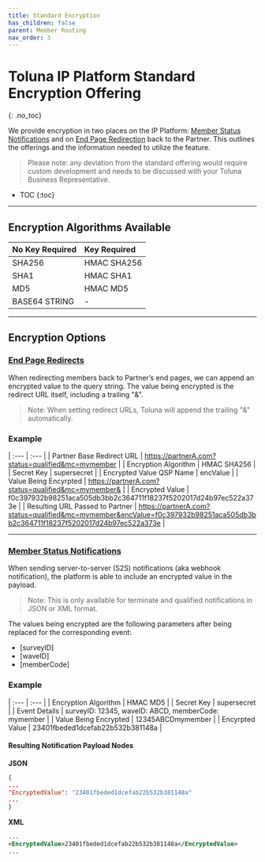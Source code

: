 ```yaml
---
title: Standard Encryption
has_children: false
parent: Member Routing
nav_order: 3
---
```


# Toluna IP Platform Standard Encryption Offering
{: .no_toc}

We provide encryption in two places on the IP Platform: [Member Status Notifications](/notifications/memberstatus) and on [End Page Redirection](/memberrouting/endpages) back to the Partner. This outlines the offerings and the information needed to utilize the feature.  

> Please note: any deviation from the standard offering would require custom development and needs to be discussed with your Toluna Business Representative.


* TOC
{:toc}

---

## Encryption Algorithms Available

| No Key Required | Key Required |
| :--- | :--- |
| SHA256 | HMAC SHA256 |
| SHA1 | HMAC SHA1 |
| MD5 | HMAC MD5 |
| BASE64 STRING | - |

---

## Encryption Options

### [End Page Redirects](/memberrouting/endpages)

When redirecting members back to Partner’s end pages, we can append an encrypted value to the query string. The value being encrypted is the redirect URL itself, including a trailing "&".

> Note: When setting redirect URLs, Toluna will append the trailing "&" automatically.

### Example

| :--- | :--- |
| Partner Base Redirect URL | https://partnerA.com?status=qualified&mc=mymember |
| Encryption Algorithm | HMAC SHA256 |
| Secret Key | supersecret |
| Encrypted Value QSP Name | encValue |
| Value Being Encyrpted | https://partnerA.com?status=qualified&mc=mymember& |
| Encrypted Value | f0c397932b98251aca505db3bb2c364711f18237f5202017d24b97ec522a373e |
| Resulting URL Passed to Partner | https://partnerA.com?status=qualified&mc=mymember&encValue=f0c397932b98251aca505db3bb2c364711f18237f5202017d24b97ec522a373e |

---

### [Member Status Notifications](/notifications/memberstatus)

When sending server-to-server (S2S) notifications (aka webhook notification), the platform is able to include an encrypted value in the payload. 

> Note: This is only available for terminate and qualified notifications in JSON or XML format. 

The values being encrypted are the following parameters after being replaced for the corresponding event:
- [surveyID]
- [waveID]
- [memberCode]

### Example

| :--- | :--- |
| Encryption Algorithm | HMAC MD5 |
| Secret Key | supersecret |
| Event Details | surveyID: 12345, waveID: ABCD, memberCode: mymember |
| Value Being Encrypted | 12345ABCDmymember |
| Encyrpted Value | 23401fbeded1dcefab22b532b381148a |

#### Resulting Notification Payload Nodes

**JSON** 
```json
{
...
"EncryptedValue": "23401fbeded1dcefab22b532b381148a"
...
}
```

**XML**
```xml
...
<EncryptedValue>23401fbeded1dcefab22b532b381148a</EncryptedValue>
...
```